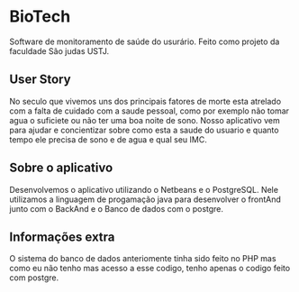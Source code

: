 # BioTech
Software de monitoramento de saúde do usurário. Feito como projeto da faculdade São judas USTJ.

## User Story
No seculo que vivemos uns dos principais fatores de morte esta atrelado com a falta de cuidado com a saude pessoal, como por exemplo não tomar agua o suficiete ou não ter uma boa noite de sono.
Nosso aplicativo vem para ajudar e concientizar sobre como esta a saude do usuario e quanto tempo ele precisa de sono e de agua e qual seu IMC.


## Sobre o aplicativo

Desenvolvemos o aplicativo utilizando o Netbeans e o PostgreSQL. Nele utilizamos a linguagem de progamação java para desenvolver o frontAnd junto com o BackAnd e o Banco de dados com o postgre. 


## Informações extra

O sistema do banco de dados anteriomente tinha sido feito no PHP mas como eu não tenho mas acesso a esse codigo, tenho apenas o codigo feito com postgre.
